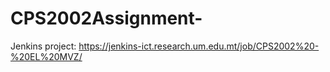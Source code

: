 # CPS2002Assignment-

Jenkins project: https://jenkins-ict.research.um.edu.mt/job/CPS2002%20-%20EL%20MVZ/
